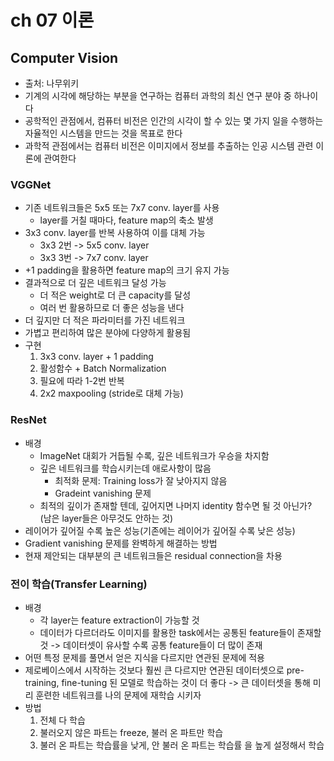 ﻿# ch 07 이론
## Computer Vision
- 출처: 나무위키
- 기계의 시각에 해당하는 부분을 연구하는 컴퓨터 과학의 최신 연구 분야 중 하나이다
- 공학적인 관점에서, 컴퓨터 비전은 인간의 시각이 할 수 있는 몇 가지 일을 수행하는 자율적인 시스템을 만드는 것을 목표로 한다
- 과학적 관점에서는 컴퓨터 비전은 이미지에서 정보를 추출하는 인공 시스템 관련 이론에 관여한다

### VGGNet
- 기존 네트워크들은 5x5 또는 7x7  conv. layer를 사용
	- layer를 거칠 때마다, feature map의 축소 발생
- 3x3 conv. layer를 반복 사용하여 이를 대체 가능
	- 3x3 2번 -> 5x5 conv. layer
	- 3x3 3번 -> 7x7 conv. layer
- +1 padding을 활용하면 feature map의 크기 유지 가능
- 결과적으로 더 깊은 네트워크 달성 가능
	- 더 적은 weight로 더 큰 capacity를 달성
	- 여러 번 활용하므로 더 좋은 성능을 낸다
- 더 깊지만 더 적은 파라미터를 가진 네트워크
- 가볍고 편리하여 많은 분야에 다양하게 활용됨
- 구현
	1. 3x3 conv. layer + 1 padding
	2. 활성함수 + Batch Normalization
	3. 필요에 따라 1-2번 반복
	4. 2x2 maxpooling (stride로 대체 가능)

### ResNet
- 배경
	- ImageNet 대회가 거듭될 수록, 깊은 네트워크가 우승을 차지함
	- 깊은 네트워크를 학습시키는데 애로사항이 많음
		- 최적화 문제: Training loss가 잘 낮아지지 않음
		- Gradeint vanishing 문제
	- 최적의 깊이가 존재할 텐데, 깊어지면 나머지 identity 함수면 될 것 아닌가? (남은 layer들은 아무것도 안하는 것)
- 레이어가 깊어질 수록 높은 성능(기존에는 레이어가 깊어질 수록 낮은 성능)
- Gradient vanishing 문제를 완벽하게 해결하는 방법
- 현재 제안되는 대부분의 큰 네트워크들은 residual connection을 차용

### 전이 학습(Transfer Learning)
- 배경
	- 각 layer는 feature extraction이 가능할 것
	- 데이터가 다르더라도 이미지를 활용한 task에서는 공통된  feature들이 존재할 것 -> 데이터셋이 유사할 수록 공통 feature들이 더 많이 존재
- 어떤 특정 문제를 풀면서 얻은 지식을 다르지만 연관된 문제에 적용
- 제로베이스에서 시작하는 것보다 훨씬 큰 다르지만 연관된 데이터셋으로 pre-training, fine-tuning 된 모델로 학습하는 것이 더 좋다 -> 큰 데이터셋을 통해 미리 훈련한 네트워크를 나의 문제에 재학습 시키자
- 방법
	1. 전체 다 학습
	2. 불러오지 않은 파트는 freeze, 불러 온 파트만 학습
	3. 불러 온 파트는 학습률을 낮게, 안 불러 온 파트는 학습률 을 높게 설정해서 학습
